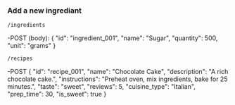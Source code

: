 ### Add a new ingrediant
`/ingredients`

-POST (body):
{ 
    "id": "ingredient_001", 
    "name": "Sugar", 
    "quantity": 500, 
    "unit": "grams" 
}

`/recipes`


-POST
{
    "id": "recipe_001",
    "name": "Chocolate Cake",
    "description": "A rich chocolate cake.",
    "instructions": "Preheat oven, mix ingredients, bake for 25 minutes.",
    "taste": "sweet",
    "reviews": 5,
    "cuisine_type": "Italian",
    "prep_time": 30,
    "is_sweet": true
}

